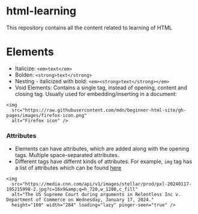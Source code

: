 # html-learning
This repository contains all the content related to learning of HTML

# Elements
- Italicize: `<em>text</em>`
- Bolden: `<strong>text</strong>`
- Nesting - italicized with bold: `<em><strong>text</strong></em>`
- Void Elements: Contains a single tag, instead of opening, content and closing tag. Usually used for embedding/inserting in a document:
```
<img
  src="https://raw.githubusercontent.com/mdn/beginner-html-site/gh-pages/images/firefox-icon.png"
  alt="Firefox icon" />
```

### Attributes
- Elements can have attributes, which are added along with the opening tags. Multiple space-separated attributes.
- Different tags have differnt kinds of attributes. For example, `img` tag has a list of attributes which can be found [here](https://www.w3schools.com/tags/tag_img.asp)
```
<img
  src="https://media.cnn.com/api/v1/images/stellar/prod/pxl-20240117-195215998-2.jpg?c=16x9&amp;q=h_720,w_1280,c_fill"
  alt="The US Supreme Court during arguments in Relentless Inc v. Department of Commerce on Wednesday, January 17, 2024."
  height="160" width="284" loading="lazy" pinger-seen="true" />
```
